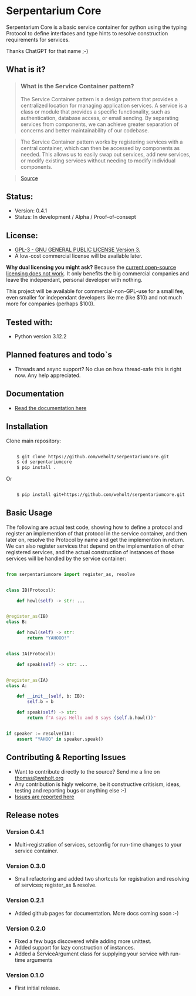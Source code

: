 # Serpentarium Core

Serpentarium Core is a basic service container for python using the typing Protocol
to define interfaces and type hints to resolve construction requirements for services.

Thanks ChatGPT for that name ;-)

## What is it?

> ### What is the Service Container pattern?
> The Service Container pattern is a design pattern that provides a centralized location for managing application services. A service is a class or module that provides a specific functionality, such as authentication, database access, or email sending. By separating services from components, we can achieve greater separation of concerns and better maintainability of our codebase.

> The Service Container pattern works by registering services with a central container, which can then be accessed by components as needed. This allows us to easily swap out services, add new services, or modify existing services without needing to modify individual components.

> [Source](https://dev.to/abdelrahmanallam/simplifying-dependency-injection-with-the-service-container-pattern-in-reactjs-and-ruby-on-rails-525m)

## Status:

* Version: 0.4.1
* Status: In development / Alpha / Proof-of-consept

## License:

* [GPL-3 - GNU GENERAL PUBLIC LICENSE Version 3.](https://www.gnu.org/licenses/gpl-3.0.txt)
* A low-cost commercial license will be available later.

**Why dual licensing you might ask?** Because the [current open-source licensing does not work](https://www.youtube.com/watch?v=9YQgNDLFYq8). It
only benefits the big commercial companies and leave the independant, personal developer with nothing.

This project will be available for commercial-non-GPL-use for a small fee, even smaller for
independant developers like me (like $10) and not much more for companies (perhaps $100).

## Tested with:

* Python version 3.12.2

## Planned features and todo`s

* Threads and async support? No clue on how thread-safe this is right now. Any help appreciated.

## Documentation

* [Read the documentation here](https://weholt.github.io/SerpentariumCore/)

## Installation

Clone main repository:

```bash

    $ git clone https://github.com/weholt/serpentariumcore.git
    $ cd serpentariumcore
    $ pip install .

```
Or

```bash

    $ pip install git+https://github.com/weholt/serpentariumcore.git
```

## Basic Usage

The following are actual test code, showing how to define a protocol and register an implemention
of that protocol in the service container, and then later on, resolve the Protocol by name
and get the implemention in return. We can also register services that depend on the implementation of other registered services,
and the actual construction of instances of those services will be handled by the service container:


```python

from serpentariumcore import register_as, resolve


class IB(Protocol):

    def howl(self) -> str: ...


@register_as(IB)
class B:

    def howl(self) -> str:
        return "YAHOOO!"


class IA(Protocol):

    def speak(self) -> str: ...


@register_as(IA)
class A:

    def __init__(self, b: IB):
        self.b = b

    def speak(self) -> str:
        return f"A says Hello and B says {self.b.howl()}"


if speaker := resolve(IA):
    assert "YAHOO" in speaker.speak()

```

## Contributing & Reporting Issues

- Want to contribute directly to the source? Send me a line on thomas@weholt.org
- Any contribution is higly welcome, be it constructive critisism, ideas, testing and reporting bugs or anything else :-)
- [Issues are reported here ](https://github.com/weholt/SerpentariumCore/issues)

## Release notes

### Version 0.4.1

- Multi-registration of services, setconfig for run-time changes to your service container.

### Version 0.3.0

- Small refactoring and added two shortcuts for registration and resolving of services; register_as & resolve.

### Version 0.2.1

- Added github pages for documentation. More docs coming soon :-)

### Version 0.2.0

- Fixed a few bugs discovered while adding more unittest.
- Added support for lazy construction of instances.
- Added a ServiceArgument class for supplying your service with run-time arguments

### Version 0.1.0

- First initial release.
